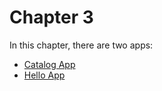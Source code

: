 # Chapter 3

In this chapter, there are two apps:

* [Catalog App](catalog-app/README.md)
* [Hello App](hello-app/README.md)

